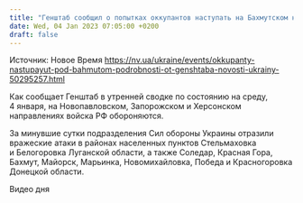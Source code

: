 ```yaml
---
title: "Генштаб сообщил о попытках оккупантов наступать на Бахмутском направлении: где украинские силы дали отпор"
date: Wed, 04 Jan 2023 07:05:00 +0200
draft: false
---
```

Источник: Новое Время https://nv.ua/ukraine/events/okkupanty-nastupayut-pod-bahmutom-podrobnosti-ot-genshtaba-novosti-ukrainy-50295257.html


Как сообщает Генштаб в утренней сводке по состоянию на среду, 4 января, на Новопавловском, Запорожском и Херсонском направлениях войска РФ обороняются.

За минувшие сутки подразделения Сил обороны Украины отразили вражеские атаки в районах населенных пунктов Стельмаховка и Белогоровка Луганской области, а также Соледар, Красная Гора, Бахмут, Майорск, Марьинка, Новомихайловка, Победа и Красногоровка Донецкой области.

 Видео дня   
